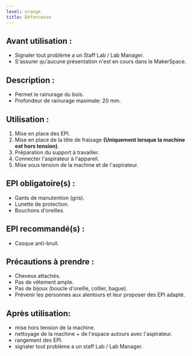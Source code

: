 ```yaml
---
level: orange
title: Défonceuse
---
```


## Avant utilisation : 

- Signaler tout problème a un Staff Lab / Lab Manager.
- S'assurer qu'aucune présentation n'est en cours dans le MakerSpace.

## Description : 

- Permet le rainurage du bois.
- Profondeur de rainurage maximale: 20 mm.

## Utilisation : 

1. Mise en place des EPI. 
2. Mise en place de la tête de fraisage **(Uniquement lorsque la machine est hors tension)**. 
3. Préparation du support à travailler. 
4. Connecter l'aspirateur à l'appareil. 
5. Mise sous tension de la machine et de l'aspirateur.

## EPI obligatoire(s) : 

- Gants de manutention (gris).
- Lunette de protection.
- Bouchons d'oreilles.

## EPI recommandé(s) :

- Casque anti-bruit.

## Précautions à prendre : 

- Cheveux attachés.
- Pas de vêtement ample.
- Pas de bijoux (boucle d'oreille, collier, bague).
- Prévenir les personnes aux alentours et leur proposer des EPI adapté.

## Après utilisation: 

- mise hors tension de la machine.
- nettoyage de la machine + de l'espace autours avec l'aspirateur.
- rangement des EPI.
- signaler tout problème a un staff Lab / Lab Manager.
